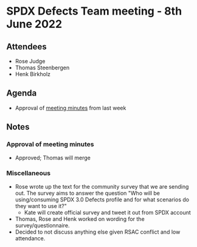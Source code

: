 # SPDX Defects Team meeting - 8th June 2022

## Attendees
* Rose Judge
* Thomas Steenbergen
* Henk Birkholz

## Agenda
* Approval of [meeting minutes](https://github.com/spdx/meetings/pull/184) from last week

## Notes
### Approval of meeting minutes
* Approved; Thomas will merge

### Miscellaneous
* Rose wrote up the text for the community survey that we are sending out. The survey aims to answer the question "Who will be using/consuming SPDX 3.0 Defects profile and for what scenarios do they want to use it?"
  * Kate will create official survey and tweet it out from SPDX account
* Thomas, Rose and Henk worked on wording for the survey/questionnaire.
* Decided to not discuss anything else given RSAC conflict and low attendance.
